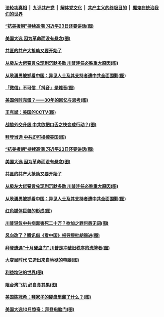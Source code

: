 ####  [法轮功真相](../../../../basic/blob/master/README.md?t=10221702) &nbsp;|&nbsp; [九评共产党](../../../../9ping.md/blob/master/README.md?t=10221702) &nbsp;|&nbsp; [解体党文化](../../../../jtdwh.md/blob/master/README.md?t=10221702)  &nbsp;|&nbsp; [共产主义的终极目的](../../../../gczydzjmd.md/blob/master/README.md?t=10221702) &nbsp;|&nbsp; [魔鬼在统治我们的世界](../../../../mgztzwmdsj.md/blob/master/README.md?t=10221702) 


#### [“抗美援朝”持续高潮 习近平23日还要讲话(图)](../pages/p4/950001.md?t=10221702) 

#### [美国大选 因为革命而没有悬念(图)](../pages/p4/949917.md?t=10221702) 

#### [共匪的共产大抢劫又要开始了](../pages/p4/949886.md?t=10221702) 

#### [从极左大佬誓言兑现到沉默多数 川普连任必胜重大原因(图)](../pages/p4/949871.md?t=10221702) 

#### [从耿潇男被抓看中国：异见人士及其支持者遭中共全面围剿(图)](../pages/p4/949905.md?t=10221702) 

#### [「微信」不可信 「抖音」是雜音(图)](../pages/p4/950014.md?t=10221702) 

#### [美国何时完蛋？——30年的回忆与思考(图)](../pages/p4/950013.md?t=10221702) 

#### [王克斌：美国的CCTV(图)](../pages/p4/950011.md?t=10221702) 


#### [战狼外交升级 中共欲把口舌之快变成行动？(图)](../pages/p4/950006.md?t=10221702) 

#### [拜登当选 中共即可操控美国(图)](../pages/p4/950005.md?t=10221702) 

#### [“抗美援朝”持续高潮 习近平23日还要讲话(图)](../pages/p4/950001.md?t=10221702) 

#### [美国大选 因为革命而没有悬念(图)](../pages/p4/949917.md?t=10221702) 

#### [共匪的共产大抢劫又要开始了](../pages/p4/949886.md?t=10221702) 

#### [从极左大佬誓言兑现到沉默多数 川普连任必胜重大原因(图)](../pages/p4/949871.md?t=10221702) 

#### [从耿潇男被抓看中国：异见人士及其支持者遭中共全面围剿(图)](../pages/p4/949905.md?t=10221702) 

#### [红色媒体巨兽的形成(图)](../pages/p4/949903.md?t=10221702) 

#### [川普轻忽中共病毒害死二十万？欲加之罪何患无词(图)](../pages/p4/949876.md?t=10221702) 

#### [风向改了？腾讯借《看中国》报导狠批胡锡进(图)](../pages/p4/949863.md?t=10221702) 

#### [拜登遭遇“十月硬盘门” 川普是冲破旧秩序的洗牌者(图)](../pages/p4/949879.md?t=10221702) 

#### [大变局时代 它造出来自地狱的电脑(图)](../pages/p4/949811.md?t=10221702) 

#### [利益均沾的世界(图)](../pages/p4/949779.md?t=10221702) 

#### [阻台湾飞机 必自食其果(图)](../pages/p4/949776.md?t=10221702) 

#### [美国陈冠希：拜家子的硬盘里藏了什么？(图)](../pages/p4/949774.md?t=10221702) 

#### [美国大选10月惊奇：拜登电脑门(图)](../pages/p4/949772.md?t=10221702) 

